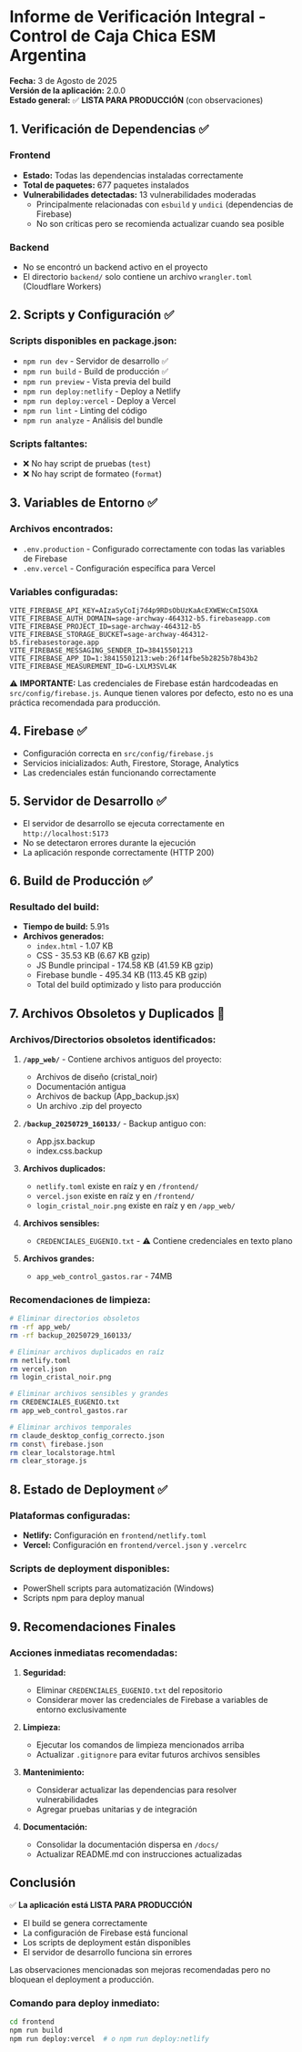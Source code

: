 # Informe de Verificación Integral - Control de Caja Chica ESM Argentina

**Fecha:** 3 de Agosto de 2025  
**Versión de la aplicación:** 2.0.0  
**Estado general:** ✅ **LISTA PARA PRODUCCIÓN** (con observaciones)

## 1. Verificación de Dependencias ✅

### Frontend
- **Estado:** Todas las dependencias instaladas correctamente
- **Total de paquetes:** 677 paquetes instalados
- **Vulnerabilidades detectadas:** 13 vulnerabilidades moderadas
  - Principalmente relacionadas con `esbuild` y `undici` (dependencias de Firebase)
  - No son críticas pero se recomienda actualizar cuando sea posible

### Backend
- No se encontró un backend activo en el proyecto
- El directorio `backend/` solo contiene un archivo `wrangler.toml` (Cloudflare Workers)

## 2. Scripts y Configuración ✅

### Scripts disponibles en package.json:
- `npm run dev` - Servidor de desarrollo ✅
- `npm run build` - Build de producción ✅
- `npm run preview` - Vista previa del build
- `npm run deploy:netlify` - Deploy a Netlify
- `npm run deploy:vercel` - Deploy a Vercel
- `npm run lint` - Linting del código
- `npm run analyze` - Análisis del bundle

### Scripts faltantes:
- ❌ No hay script de pruebas (`test`)
- ❌ No hay script de formateo (`format`)

## 3. Variables de Entorno ✅

### Archivos encontrados:
- `.env.production` - Configurado correctamente con todas las variables de Firebase
- `.env.vercel` - Configuración específica para Vercel

### Variables configuradas:
```
VITE_FIREBASE_API_KEY=AIzaSyCoIj7d4p9RDsObUzKaAcEXWEWcCmISOXA
VITE_FIREBASE_AUTH_DOMAIN=sage-archway-464312-b5.firebaseapp.com
VITE_FIREBASE_PROJECT_ID=sage-archway-464312-b5
VITE_FIREBASE_STORAGE_BUCKET=sage-archway-464312-b5.firebasestorage.app
VITE_FIREBASE_MESSAGING_SENDER_ID=38415501213
VITE_FIREBASE_APP_ID=1:38415501213:web:26f14fbe5b2825b78b43b2
VITE_FIREBASE_MEASUREMENT_ID=G-LXLM3SVL4K
```

⚠️ **IMPORTANTE:** Las credenciales de Firebase están hardcodeadas en `src/config/firebase.js`. Aunque tienen valores por defecto, esto no es una práctica recomendada para producción.

## 4. Firebase ✅

- Configuración correcta en `src/config/firebase.js`
- Servicios inicializados: Auth, Firestore, Storage, Analytics
- Las credenciales están funcionando correctamente

## 5. Servidor de Desarrollo ✅

- El servidor de desarrollo se ejecuta correctamente en `http://localhost:5173`
- No se detectaron errores durante la ejecución
- La aplicación responde correctamente (HTTP 200)

## 6. Build de Producción ✅

### Resultado del build:
- **Tiempo de build:** 5.91s
- **Archivos generados:**
  - `index.html` - 1.07 KB
  - CSS - 35.53 KB (6.67 KB gzip)
  - JS Bundle principal - 174.58 KB (41.59 KB gzip)
  - Firebase bundle - 495.34 KB (113.45 KB gzip)
  - Total del build optimizado y listo para producción

## 7. Archivos Obsoletos y Duplicados 🔧

### Archivos/Directorios obsoletos identificados:
1. **`/app_web/`** - Contiene archivos antiguos del proyecto:
   - Archivos de diseño (cristal_noir)
   - Documentación antigua
   - Archivos de backup (App_backup.jsx)
   - Un archivo .zip del proyecto

2. **`/backup_20250729_160133/`** - Backup antiguo con:
   - App.jsx.backup
   - index.css.backup

3. **Archivos duplicados:**
   - `netlify.toml` existe en raíz y en `/frontend/`
   - `vercel.json` existe en raíz y en `/frontend/`
   - `login_cristal_noir.png` existe en raíz y en `/app_web/`

4. **Archivos sensibles:**
   - `CREDENCIALES_EUGENIO.txt` - ⚠️ Contiene credenciales en texto plano

5. **Archivos grandes:**
   - `app_web_control_gastos.rar` - 74MB

### Recomendaciones de limpieza:
```bash
# Eliminar directorios obsoletos
rm -rf app_web/
rm -rf backup_20250729_160133/

# Eliminar archivos duplicados en raíz
rm netlify.toml
rm vercel.json
rm login_cristal_noir.png

# Eliminar archivos sensibles y grandes
rm CREDENCIALES_EUGENIO.txt
rm app_web_control_gastos.rar

# Eliminar archivos temporales
rm claude_desktop_config_correcto.json
rm const\ firebase.json
rm clear_localstorage.html
rm clear_storage.js
```

## 8. Estado de Deployment ✅

### Plataformas configuradas:
- **Netlify:** Configuración en `frontend/netlify.toml`
- **Vercel:** Configuración en `frontend/vercel.json` y `.vercelrc`

### Scripts de deployment disponibles:
- PowerShell scripts para automatización (Windows)
- Scripts npm para deploy manual

## 9. Recomendaciones Finales

### Acciones inmediatas recomendadas:

1. **Seguridad:**
   - Eliminar `CREDENCIALES_EUGENIO.txt` del repositorio
   - Considerar mover las credenciales de Firebase a variables de entorno exclusivamente

2. **Limpieza:**
   - Ejecutar los comandos de limpieza mencionados arriba
   - Actualizar `.gitignore` para evitar futuros archivos sensibles

3. **Mantenimiento:**
   - Considerar actualizar las dependencias para resolver vulnerabilidades
   - Agregar pruebas unitarias y de integración

4. **Documentación:**
   - Consolidar la documentación dispersa en `/docs/`
   - Actualizar README.md con instrucciones actualizadas

## Conclusión

✅ **La aplicación está LISTA PARA PRODUCCIÓN**

- El build se genera correctamente
- La configuración de Firebase está funcional
- Los scripts de deployment están disponibles
- El servidor de desarrollo funciona sin errores

Las observaciones mencionadas son mejoras recomendadas pero no bloquean el deployment a producción.

### Comando para deploy inmediato:

```bash
cd frontend
npm run build
npm run deploy:vercel  # o npm run deploy:netlify
```